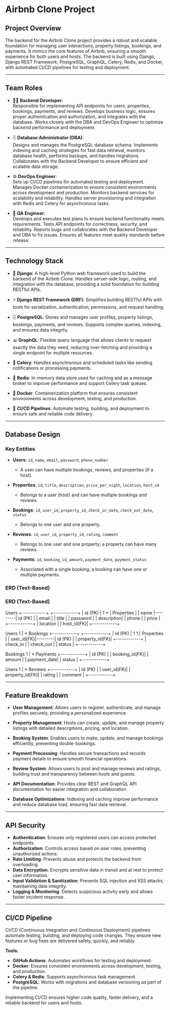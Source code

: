 # Airbnb Clone Project

## Project Overview
The backend for the Airbnb Clone project provides a robust and scalable foundation for managing user interactions, property listings, bookings, and payments. It mimics the core features of Airbnb, ensuring a smooth experience for both users and hosts. The backend is built using Django, Django REST Framework, PostgreSQL, GraphQL, Celery, Redis, and Docker, with automated CI/CD pipelines for testing and deployment.

---

## Team Roles

- 👨‍💻 **Backend Developer**:  
  Responsible for implementing API endpoints for users, properties, bookings, payments, and reviews. Develops business logic, ensures proper authentication and authorization, and integrates with the database. Works closely with the DBA and DevOps Engineer to optimize backend performance and deployment.  

- 🗄️ **Database Administrator (DBA)**:  
  Designs and manages the PostgreSQL database schema. Implements indexing and caching strategies for fast data retrieval, monitors database health, performs backups, and handles migrations. Collaborates with the Backend Developer to ensure efficient and scalable data storage.  

- ⚙️ **DevOps Engineer**:  
  Sets up CI/CD pipelines for automated testing and deployment. Manages Docker containerization to ensure consistent environments across development and production. Monitors backend services for scalability and reliability. Handles server provisioning and integration with Redis and Celery for asynchronous tasks.  

- 🧪 **QA Engineer**:  
  Develops and executes test plans to ensure backend functionality meets requirements. Tests API endpoints for correctness, security, and reliability. Reports bugs and collaborates with the Backend Developer and DBA to fix issues. Ensures all features meet quality standards before release.  

---

## Technology Stack

- 🐍 **Django**: A high-level Python web framework used to build the backend of the Airbnb Clone. Handles server-side logic, routing, and integration with the database, providing a solid foundation for building RESTful APIs.  

- ⚡ **Django REST Framework (DRF)**: Simplifies building RESTful APIs with tools for serialization, authentication, permissions, and request handling.  

- 🗄️ **PostgreSQL**: Stores and manages user profiles, property listings, bookings, payments, and reviews. Supports complex queries, indexing, and ensures data integrity.  

- 📊 **GraphQL**: Flexible query language that allows clients to request exactly the data they need, reducing over-fetching and providing a single endpoint for multiple resources.  

- 📝 **Celery**: Handles asynchronous and scheduled tasks like sending notifications or processing payments.  

- 🧩 **Redis**: In-memory data store used for caching and as a message broker to improve performance and support Celery task queues.  

- 🐳 **Docker**: Containerization platform that ensures consistent environments across development, testing, and production.  

- 🔄 **CI/CD Pipelines**: Automate testing, building, and deployment to ensure safe and reliable code delivery.  

---

## Database Design

### Key Entities

- **Users**: `id`, `name`, `email`, `password`, `phone_number`  
  - A user can have multiple bookings, reviews, and properties (if a host).  

- **Properties**: `id`, `title`, `description`, `price_per_night`, `location`, `host_id`  
  - Belongs to a user (host) and can have multiple bookings and reviews.  

- **Bookings**: `id`, `user_id`, `property_id`, `check_in_date`, `check_out_date`, `status`  
  - Belongs to one user and one property.  

- **Reviews**: `id`, `user_id`, `property_id`, `rating`, `comment`  
  - Belongs to one user and one property; a property can have many reviews.  

- **Payments**: `id`, `booking_id`, `amount`, `payment_date`, `payment_status`  
  - Associated with a single booking; a booking can have one or multiple payments.  

### ERD (Text-Based)
### ERD (Text-Based)

Users
+------------+         +------------+
| id (PK)    | 1     * | Properties |
| name       |---------| id (PK)    |
| email      |         | title      |
| password   |         | description|
| phone      |         | price      |
+------------+         | location   |
                       | host_id(FK)|
                       +------------+

Users
 1
 |
 *
Bookings
+------------+         +------------+
| id (PK)    | 1     1 | Properties |
| user_id(FK)|---------| id (PK)    |
| property_id(FK)|      +------------+
| check_in   |
| check_out  |
| status     |
+------------+

Bookings
 1
 |
 *
Payments
+------------+
| id (PK)    |
| booking_id(FK)|
| amount     |
| payment_date|
| status     |
+------------+

Users
 1
 |
 *
Reviews
+------------+
| id (PK)    |
| user_id(FK)|
| property_id(FK)|
| rating     |
| comment    |
+------------+

---

## Feature Breakdown

- **User Management**: Allows users to register, authenticate, and manage profiles securely, providing a personalized experience.  

- **Property Management**: Hosts can create, update, and manage property listings with detailed descriptions, pricing, and location.  

- **Booking System**: Enables users to make, update, and manage bookings efficiently, preventing double-bookings.  

- **Payment Processing**: Handles secure transactions and records payment details to ensure smooth financial operations.  

- **Review System**: Allows users to post and manage reviews and ratings, building trust and transparency between hosts and guests.  

- **API Documentation**: Provides clear REST and GraphQL API documentation for easier integration and collaboration.  

- **Database Optimizations**: Indexing and caching improve performance and reduce database load, ensuring fast data retrieval.  

---

## API Security

- **Authentication**: Ensures only registered users can access protected endpoints.  
- **Authorization**: Controls access based on user roles, preventing unauthorized actions.  
- **Rate Limiting**: Prevents abuse and protects the backend from overloading.  
- **Data Encryption**: Encrypts sensitive data in transit and at rest to protect user information.  
- **Input Validation & Sanitization**: Prevents SQL injection and XSS attacks, maintaining data integrity.  
- **Logging & Monitoring**: Detects suspicious activity early and allows faster incident response.  

---

## CI/CD Pipeline

CI/CD (Continuous Integration and Continuous Deployment) pipelines automate testing, building, and deploying code changes. They ensure new features or bug fixes are delivered safely, quickly, and reliably.  

**Tools:**  
- **GitHub Actions**: Automates workflows for testing and deployment.  
- **Docker**: Ensures consistent environments across development, testing, and production.  
- **Celery & Redis**: Supports asynchronous task management.  
- **PostgreSQL**: Works with migrations and database versioning as part of the pipeline.  

Implementing CI/CD ensures higher code quality, faster delivery, and a reliable backend for users and hosts.
